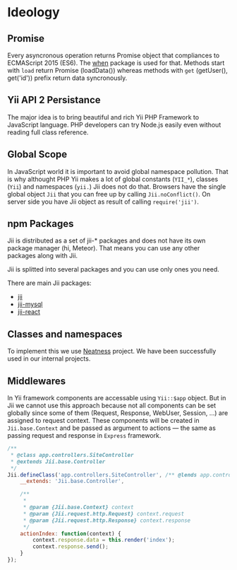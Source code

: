 Ideology
========

## Promise

Every asyncronous operation returns Promise object that compliances to ECMAScript 2015 (ES6). The [when](https://github.com/cujojs/when) package is used for that. Methods start with `load` return Promise (loadData()) whereas methods with `get` (getUser(), get('id')) prefix return data syncronously.

## Yii API 2 Persistance

The major idea is to bring beautiful and rich Yii PHP Framework to JavaScript language. PHP developers can try Node.js easily even without reading full class reference.

## Global Scope

In JavaScript world it is important to avoid global namespace pollution. That is why althought PHP Yii makes a lot of global constants (`YII_*`), classes (`Yii`) and namespaces (`yii.`) Jii does not do that. Browsers have the single global object `Jii` that you can free up by calling `Jii.noConflict()`. On server side you have Jii object as result of calling `require('jii')`.

## npm Packages

Jii is distributed as a set of jii-* packages and does not have its own package manager (hi, Meteor). That means you can use any other packages along with Jii.

Jii is splitted into several packages and you can use only ones you need.

There are main Jii packages:
- [jii](https://www.npmjs.com/package/jii)
- [jii-mysql](https://www.npmjs.com/package/jii-mysql)
- [jii-react](https://www.npmjs.com/package/jii-react)

## Classes and namespaces

To implement this we use [Neatness](http://github.com/affka/neatness) project. We have been successfully used in our internal projects.

## Middlewares

In Yii framework components are accessable using `Yii::$app` object. But in Jii we cannot use this approach because not all components can be set globally since some of them (Request, Response, WebUser, Session, …) are assigned to request context. These components will be created in `Jii.base.Context` and be passed as argument to actions &mdash; the same as passing request and response in `Express` framework.

```js
/**
 * @class app.controllers.SiteController
 * @extends Jii.base.Controller
 */
Jii.defineClass('app.controllers.SiteController', /** @lends app.controllers.SiteController.prototype */ {
    __extends: 'Jii.base.Controller',

    /**
     *
     * @param {Jii.base.Context} context
     * @param {Jii.request.http.Request} context.request
     * @param {Jii.request.http.Response} context.response
     */
    actionIndex: function(context) {
        context.response.data = this.render('index');
        context.response.send();
    }
});
```
